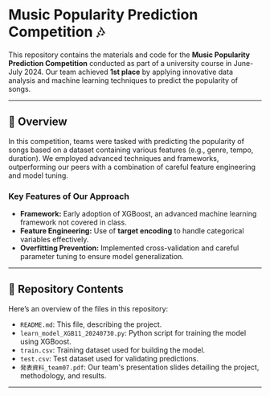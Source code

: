 # Music Popularity Prediction Competition 🎶

This repository contains the materials and code for the **Music Popularity Prediction Competition** conducted as part of a university course in June-July 2024. Our team achieved **1st place** by applying innovative data analysis and machine learning techniques to predict the popularity of songs.

---

## 📖 Overview

In this competition, teams were tasked with predicting the popularity of songs based on a dataset containing various features (e.g., genre, tempo, duration). We employed advanced techniques and frameworks, outperforming our peers with a combination of careful feature engineering and model tuning.

### Key Features of Our Approach
- **Framework:** Early adoption of XGBoost, an advanced machine learning framework not covered in class.
- **Feature Engineering:** Use of **target encoding** to handle categorical variables effectively.
- **Overfitting Prevention:** Implemented cross-validation and careful parameter tuning to ensure model generalization.

---

## 📂 Repository Contents

Here’s an overview of the files in this repository:

- `README.md`: This file, describing the project.
- `learn_model_XGB11_20240730.py`: Python script for training the model using XGBoost.
- `train.csv`: Training dataset used for building the model.
- `test.csv`: Test dataset used for validating predictions.
- `発表資料_team07.pdf`: Our team's presentation slides detailing the project, methodology, and results.

---
